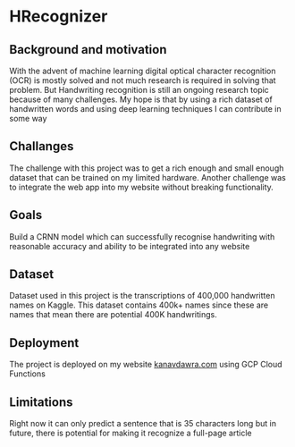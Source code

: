 
# HRecognizer

## Background and motivation

With the advent of machine learning digital optical character recognition (OCR) is mostly solved and not much research is required in solving that problem. But Handwriting recognition is still an ongoing research topic because of many challenges. My hope is that by using a rich dataset of handwritten words and using deep learning techniques I can contribute in some way

## Challanges

The challenge with this project was to get a rich enough and small enough dataset that can be trained on my limited hardware. Another challenge was to integrate the web app into my website without breaking functionality.

## Goals

Build a CRNN model which can successfully recognise handwriting with reasonable accuracy and ability to be integrated into any website

## Dataset

Dataset used in this project is the transcriptions of 400,000 handwritten names on Kaggle. This dataset contains 400k+ names since these are names that mean there are potential 400K handwritings.

## Deployment 

The project is deployed on my website [kanavdawra.com](https://kanavdawra.com/portfolio/hrecognizer/) using GCP Cloud Functions

## Limitations

Right now it can only predict a sentence that is 35 characters long but in future, there is potential for making it recognize a full-page article
